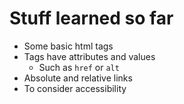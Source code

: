 # Stuff learned so far

- Some basic html tags
- Tags have attributes and values
	- Such as `href` or `alt`
- Absolute and relative links
- To consider accessibility
